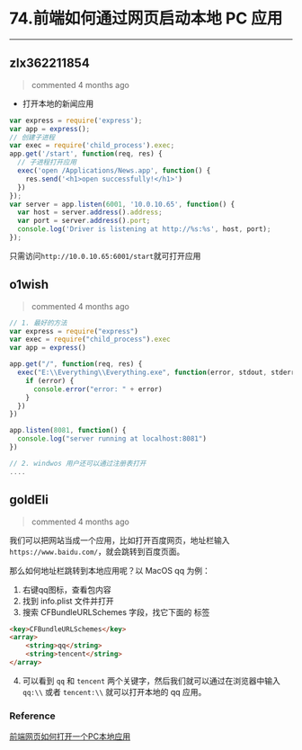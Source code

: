 
 # 74.前端如何通过网页启动本地 PC 应用 
  
 ***
## zlx362211854 
 > commented 4 months ago 

* 打开本地的新闻应用

```js
var express = require('express');
var app = express();
// 创建子进程
var exec = require('child_process').exec;
app.get('/start', function(req, res) {
  // 子进程打开应用
  exec('open /Applications/News.app', function() {
    res.send('<h1>open successfully!</h1>')
  })
});
var server = app.listen(6001, '10.0.10.65', function() {
  var host = server.address().address;
  var port = server.address().port;
  console.log('Driver is listening at http://%s:%s', host, port);
});

```
只需访问`http://10.0.10.65:6001/start`就可打开应用


## o1wish 
 > commented 4 months ago 


```javascript
// 1. 最好的方法
var express = require("express")
var exec = require("child_process").exec
var app = express()

app.get("/", function(req, res) {
  exec("E:\\Everything\\Everything.exe", function(error, stdout, stderr) {
    if (error) {
      console.error("error: " + error)
    }
  })
})

app.listen(8081, function() {
  console.log("server running at localhost:8081")
})

// 2. windwos 用户还可以通过注册表打开
....

```
## goldEli 
 > commented 4 months ago 

我们可以把网站当成一个应用，比如打开百度网页，地址栏输入 `https://www.baidu.com/`，就会跳转到百度页面。

那么如何地址栏跳转到本地应用呢？以 MacOS qq 为例：

1. 右键qq图标，查看包内容
2. 找到 info.plist 文件并打开
3. 搜索 CFBundleURLSchemes 字段，找它下面的 <array> 标签


```html
<key>CFBundleURLSchemes</key>
<array>
	<string>qq</string>
	<string>tencent</string>
</array>

```
4. 可以看到 `qq` 和 `tencent` 两个关键字，然后我们就可以通过在浏览器中输入 `qq:\\` 或者 `tencent:\\` 就可以打开本地的 qq 应用。

### Reference

[前端网页如何打开一个PC本地应用](https://juejin.im/post/5dc396bbe51d453809085cb4)